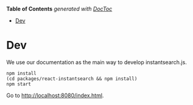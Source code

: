 <!-- START doctoc generated TOC please keep comment here to allow auto update -->
<!-- DON'T EDIT THIS SECTION, INSTEAD RE-RUN doctoc TO UPDATE -->
**Table of Contents**  *generated with [DocToc](https://github.com/thlorenz/doctoc)*

- [Dev](#dev)

<!-- END doctoc generated TOC please keep comment here to allow auto update -->

# Dev

We use our documentation as the main way to develop instantsearch.js.

```
npm install
(cd packages/react-instantsearch && npm install)
npm start
```

Go to <http://localhost:8080/index.html>.
